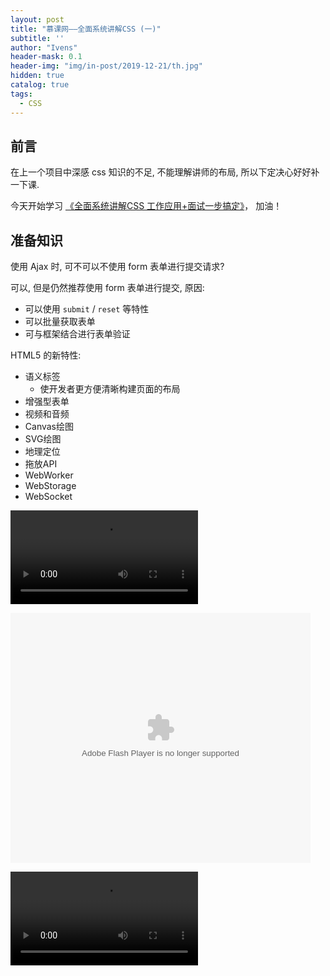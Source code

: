 ```yaml
---
layout: post
title: "慕课网——全面系统讲解CSS (一)"
subtitle: ''
author: "Ivens"
header-mask: 0.1
header-img: "img/in-post/2019-12-21/th.jpg"
hidden: true
catalog: true
tags:
  - CSS
---
```


## 前言

在上一个项目中深感 css 知识的不足, 不能理解讲师的布局, 所以下定决心好好补一下课.

今天开始学习  [《全面系统讲解CSS
工作应用+面试一步搞定》](https://coding.imooc.com/class/chapter/164.html#Anchor)， 加油！

## 准备知识

使用 Ajax 时, 可不可以不使用 form 表单进行提交请求?

可以, 但是仍然推荐使用 form 表单进行提交, 原因:
- 可以使用 `submit` / `reset` 等特性
- 可以批量获取表单
- 可与框架结合进行表单验证

HTML5 的新特性:
- 语义标签
  - 使开发者更方便清晰构建页面的布局
- 增强型表单
- 视频和音频
- Canvas绘图
- SVG绘图
- 地理定位
- 拖放API
- WebWorker
- WebStorage
- WebSocket

<video src="https://www.zhihu.com/video/1181248280498982912?autoplay=false&useMSE="></video>

<embed src="https://www.zhihu.com/video/1181248280498982912?autoplay=false&useMSE=" allowFullScreen="true" quality="high" width="480" height="400" align="middle" allowScriptAccess="always" type="application/x-shockwave-flash"></embed>

<video src="../../../../img/in-post/2019-12-21/a.mp4" controls="controls">您的浏览器不支持 video 标签。</video>